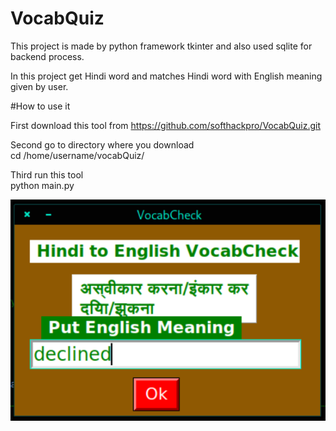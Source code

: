 # VocabQuiz

This project is made by python framework tkinter and also used sqlite for backend process.

In this project get Hindi word and matches Hindi word with English meaning given by user.

#How to use it

First download this tool from https://github.com/softhackpro/VocabQuiz.git

Second go to directory where you download<br>
cd /home/username/vocabQuiz/

Third run this tool<br>
python main.py

![1](https://github.com/softhackpro/VocabQuiz/blob/main/vocabQuiz.png)
